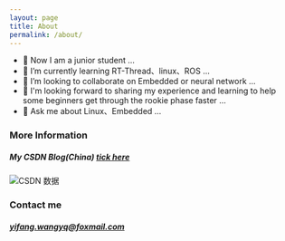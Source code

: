 ```yaml
---
layout: page
title: About
permalink: /about/
---
```


- 🔭 Now I am a junior student ...
- 🌱 I’m currently learning RT-Thread、linux、ROS ...
- 👯 I’m looking to collaborate on Embedded or neural network ...
- 🤔 I'm looking forward to sharing my experience and learning to help some beginners get through the rookie phase faster ...
- 💬 Ask me about Linux、Embedded ...

### More Information

##### My CSDN Blog(China) [tick here](https://blog.csdn.net/qq_56914146)

![CSDN 数据](https://stats.justsong.cn/api/csdn?id=qq_56914146)

### Contact me

##### [yifang.wangyq@foxmail.com](2053731441@qq.com)
